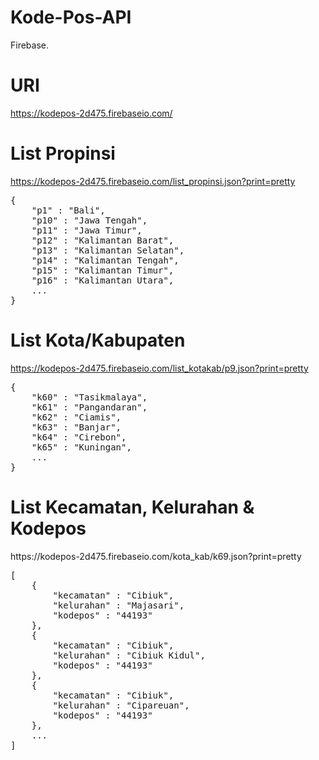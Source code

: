 # Kode-Pos-API
Firebase.

# URI
<a href="https://kodepos-2d475.firebaseio.com/">https://kodepos-2d475.firebaseio.com/</a>

# List Propinsi
https://kodepos-2d475.firebaseio.com/list_propinsi.json?print=pretty
<pre>{
	"p1" : "Bali",
	"p10" : "Jawa Tengah",
	"p11" : "Jawa Timur",
	"p12" : "Kalimantan Barat",
	"p13" : "Kalimantan Selatan",
	"p14" : "Kalimantan Tengah",
	"p15" : "Kalimantan Timur",
	"p16" : "Kalimantan Utara",
	...
}</pre>

# List Kota/Kabupaten
https://kodepos-2d475.firebaseio.com/list_kotakab/p9.json?print=pretty
<pre>{
	"k60" : "Tasikmalaya",
	"k61" : "Pangandaran",
	"k62" : "Ciamis",
	"k63" : "Banjar",
	"k64" : "Cirebon",
	"k65" : "Kuningan",
	...
}</pre>

<h1>List Kecamatan, Kelurahan & Kodepos</h1>
https://kodepos-2d475.firebaseio.com/kota_kab/k69.json?print=pretty
<pre>[
	{
		"kecamatan" : "Cibiuk",
		"kelurahan" : "Majasari",
		"kodepos" : "44193"
	},
	{
		"kecamatan" : "Cibiuk",
		"kelurahan" : "Cibiuk Kidul",
		"kodepos" : "44193"
	},
	{
		"kecamatan" : "Cibiuk",
		"kelurahan" : "Cipareuan",
		"kodepos" : "44193"
	},
	...
]</pre>
